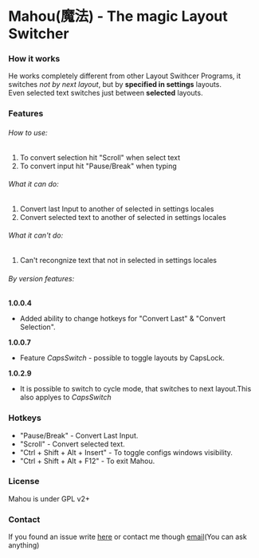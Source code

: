 # Mahou(魔法) - The magic Layout Switcher
### How it works
He works completely different from other Layout Swithcer Programs, it switches *not by next layout*, but by **specified in settings** layouts. <br/>
Even selected text switches just between **selected** layouts.
### Features
###### How to use:
1. To convert selection hit "Scroll" when select text
2. To convert input hit "Pause/Break" when typing

###### What it can do:
1. Convert last Input to another of selected in settings locales
2. Convert selected text to another of selected in settings locales

###### What it can't do:
1. Can't recongnize text that not in selected in settings locales

###### By version features:
**1.0.0.4**<br/>
- Added ability to change hotkeys for "Convert Last" & "Convert Selection".

**1.0.0.7**<br/>
- Feature *CapsSwitch* - possible to toggle layouts by CapsLock.

**1.0.2.9**<br/>
- It is possible to switch to cycle mode, that switches to next layout.This also applyes to *CapsSwitch*


### Hotkeys
- "Pause/Break" - Convert Last Input.
- "Scroll" - Convert selected text.
- "Ctrl + Shift + Alt + Insert" - To toggle configs windows visibility.
- "Ctrl + Shift + Alt + F12" - To exit Mahou.

### License
Mahou is under GPL v2+
### Contact
If you found an issue write [here](https://github.com/BladeMight/Mahou/issues)
or contact me though [email](mailto:BladeMight@gmail.com)(You can ask anything)
